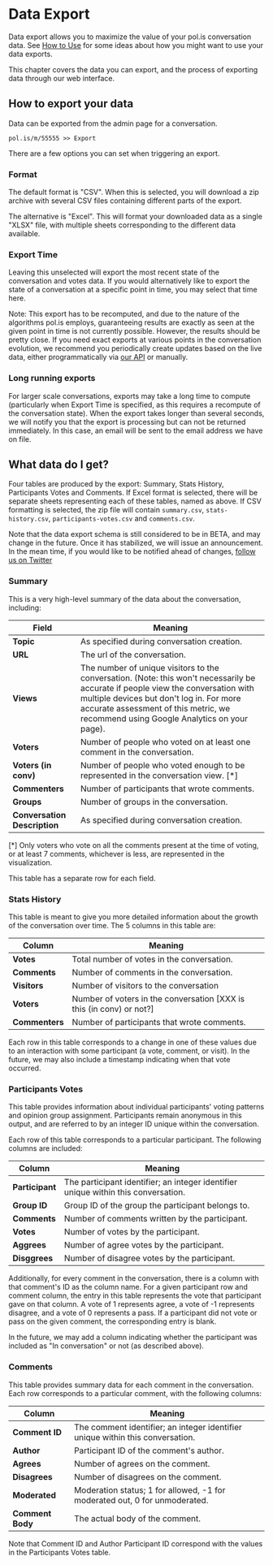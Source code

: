 # Data Export

Data export allows you to maximize the value of your pol.is conversation data.
See [How to Use](./HowToUse.md) for some ideas about how you might want to use your data exports.

This chapter covers the data you can export, and the process of exporting data through our web interface.


## How to export your data

Data can be exported from the admin page for a conversation.

`pol.is/m/55555 >> Export`

There are a few options you can set when triggering an export.

### Format

The default format is "CSV".
When this is selected, you will download a zip archive with several CSV files containing different parts of the export.

The alternative is "Excel".
This will format your downloaded data as a single "XLSX" file, with multiple sheets corresponding to the different data available.

### Export Time

Leaving this unselected will export the most recent state of the conversation and votes data.
If you would alternatively like to export the state of a conversation at a specific point in time, you may select that time here.

Note: This export has to be recomputed, and due to the nature of the algorithms pol.is employs, guaranteeing results are exactly as seen at the given point in time is not currently possible.
However, the results should be pretty close.
If you need exact exports at various points in the conversation evolution, we recommend you periodically create updates based on the live data, either programmatically via [our API](./ExportAPI.md) or manually.

### Long running exports

For larger scale conversations, exports may take a long time to compute (particularly when Export Time is specified, as this requires a recompute of the conversation state).
When the export takes longer than several seconds, we will notify you that the export is processing but can not be returned immediately.
In this case, an email will be sent to the email address we have on file.


## What data do I get?

Four tables are produced by the export: Summary, Stats History, Participants Votes and Comments.
If Excel format is selected, there will be separate sheets representing each of these tables, named as above.
If CSV formatting is selected, the zip file will contain `summary.csv`, `stats-history.csv`,  `participants-votes.csv` and `comments.csv`.

Note that the data export schema is still considered to be in BETA, and may change in the future.
Once it has stabilized, we will issue an announcement.
In the mean time, if you would like to be notified ahead of changes, [follow us on Twitter](https://twitter.com/usepolis)

### Summary

This is a very high-level summary of the data about the conversation, including:

| Field                | Meaning 
| -------------------- | -------
| **Topic**            |  As specified during conversation creation.
| **URL**              | The url of the conversation.
| **Views**            | The number of unique visitors to the conversation. (Note: this won't necessarily be accurate if people view the conversation with multiple devices but don't log in. For more accurate assessment of this metric, we recommend using Google Analytics on your page).
| **Voters**           | Number of people who voted on at least one comment in the conversation.
| **Voters (in conv)** | Number of people who voted enough to be represented in the conversation view. [\*]
| **Commenters**       | Number of participants that wrote comments.
| **Groups**           | Number of groups in the conversation.
| **Conversation Description** |  As specified during conversation creation.

[\*] Only voters who vote on all the comments present at the time of voting, or at least 7 comments, whichever is less, are represented in the visualization.

This table has a separate row for each field.

### Stats History

This table is meant to give you more detailed information about the growth of the conversation over time.
The 5 columns in this table are:

| Column          | Meaning 
| --------------- | -------
| **Votes**       | Total number of votes in the conversation.
| **Comments**    | Number of comments in the conversation.
| **Visitors**    | Number of visitors to the conversation
| **Voters**      | Number of voters in the conversation [XXX is this (in conv) or not?]
| **Commenters**  | Number of participants that wrote comments.

Each row in this table corresponds to a change in one of these values due to an interaction with some participant (a vote, comment, or visit).
In the future, we may also include a timestamp indicating when that vote occurred.

### Participants Votes

This table provides information about individual participants' voting patterns and opinion group assignment.
Participants remain anonymous in this output, and are referred to by an integer ID unique within the conversation.

Each row of this table corresponds to a particular participant. 
The following columns are included:

| Column          | Meaning 
| --------------- | -------
| **Participant** | The participant identifier; an integer identifier unique within this conversation.
| **Group ID**    | Group ID of the group the participant belongs to.
| **Comments**    | Number of comments written by the participant.
| **Votes**       | Number of votes by the participant.
| **Aggrees**     | Number of agree votes by the participant.
| **Disggrees**   | Number of disagree votes by the participant.

Additionally, for every comment in the conversation, there is a column with that comment's ID as the column name.
For a given participant row and comment column, the entry in this table represents the vote that participant gave on that column.
A vote of 1 represents agree, a vote of -1 represents disagree, and a vote of 0 represents a pass.
If a participant did not vote or pass on the given comment, the corresponding entry is blank.

In the future, we may add a column indicating whether the participant was included as "In conversation" or not (as described above).

### Comments

This table provides summary data for each comment in the conversation.
Each row corresponds to a particular comment, with the following columns:

| Column           | Meaning 
| ---------------- | -------
| **Comment ID**   | The comment identifier; an integer identifier unique within this conversation.
| **Author**       | Participant ID of the comment's author.
| **Agrees**       | Number of agrees on the comment.
| **Disagrees**    | Number of disagrees on the comment.
| **Moderated**    | Moderation status; 1 for allowed, -1 for moderated out, 0 for unmoderated.
| **Comment Body** | The actual body of the comment.

Note that Comment ID and Author Participant ID correspond with the values in the Participants Votes table.


